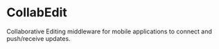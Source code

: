 # CollabEdit
Collaborative Editing middleware for mobile applications to connect and push/receive updates.
